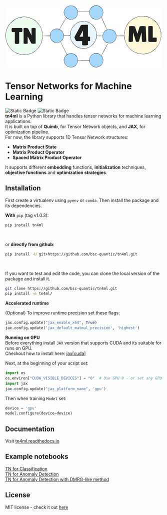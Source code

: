 <img src="docs/_static/logo.png" position="center" alt="logo" width="500" height="200">

# Tensor Networks for Machine Learning
![Static Badge](https://img.shields.io/badge/tests-passing-blue)
![Static Badge](https://img.shields.io/badge/docs-passing-green)<br>
**tn4ml** is a Python library that handles tensor networks for machine learning applications.<br>
It is built on top of **Quimb**, for Tensor Network objects, and **JAX**, for optimization pipeline.<br>
For now, the library supports 1D Tensor Network structures: 
- **Matrix Product State**
- **Matrix Product Operator**
- **Spaced Matrix Product Operator**

It supports different **embedding** functions, **initialization** techniques, **objective functions** and **optimization strategies**.<br>

## Installation

First create a virtualenv using `pyenv` or `conda`. Then install the package and its dependencies.
<br>

**With** `pip` (tag v1.0.3):
```bash
pip install tn4ml
```
<br>

or **directly from github**:
```bash
pip install -U git+https://github.com/bsc-quantic/tn4ml.git
```
<br>

If you want to test and edit the code, you can clone the local version of the package and install it.
```bash
git clone https://github.com/bsc-quantic/tn4ml.git
pip install -e tn4ml/
```

**Accelerated runtime** <br>

(Optional) To improve runtime precision set these flags:
```python
jax.config.update("jax_enable_x64", True)
jax.config.update('jax_default_matmul_precision', 'highest')
```

**Running on GPU**<br>
Before everything install `JAX` version that supports CUDA and its suitable for runs on GPU.<br>
Checkout how to install here: [jax[cuda]](https://docs.jax.dev/en/latest/installation.html#pip-installation-nvidia-gpu-cuda-installed-via-pip-easier) <br>

Next, at the beginning of your script set:
```python
import os
os.environ["CUDA_VISIBLE_DEVICES"] = "0"  # Use GPU 0 - or set any GPU ID
import jax
jax.config.update("jax_platform_name", 'gpu')
```
Then when training `Model` set:
```python
device = 'gpu'
model.configure(device=device)
```

## Documentation
Visit [tn4ml.readthedocs.io](https://tn4ml.readthedocs.io/en/latest/)

## Example notebooks

[TN for Classification](docs/source/examples/mnist_classification.ipynb)<br>
[TN for Anomaly Detection](docs/source/examples/mnist_ad.ipynb)<br>
[TN for Anomaly Detection with DMRG-like method](docs/source/examples/mnist_ad_sweeps.ipynb)

## License
MIT license - check it out [here](LICENSE)
